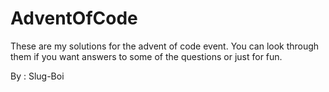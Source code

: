 # AdventOfCode
These are my solutions for the advent of code event. You can look through them if you want answers to some of the questions or just for fun.

By : Slug-Boi
